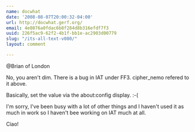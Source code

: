 ```yaml
---
name: docwhat
date: '2008-08-07T20:00:32-04:00'
url: http://docwhat.gerf.org/
email: 4e8076a0fdac6b8f284d8b316efdf7f3
uuid: 226f5ac9-62f2-4b1f-bb1e-ac2903d00779
slug: "/its-all-text-v080/"
layout: comment

---
```


@Brian of London

No, you aren't dim.  There is a bug in IAT under FF3. cipher_nemo refered to it above.

Basically, set the value via the about:config display. :-(

I'm sorry, I've been busy with a lot of other things and I haven't used it as much in work so I haven't bee working on IAT much at all.

Ciao!

